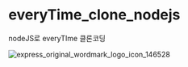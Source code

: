 # everyTime_clone_nodejs
nodeJS로  everyTIme  클론코딩


![express_original_wordmark_logo_icon_146528](https://user-images.githubusercontent.com/48907339/101193677-4a0d8780-36a0-11eb-8abd-4704056f4f48.png)
